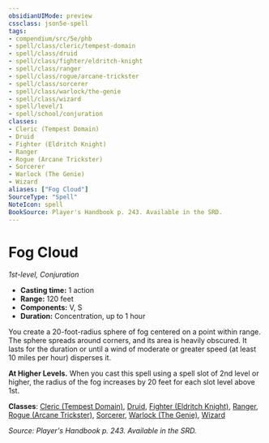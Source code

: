 ```yaml
---
obsidianUIMode: preview
cssclass: json5e-spell
tags:
- compendium/src/5e/phb
- spell/class/cleric/tempest-domain
- spell/class/druid
- spell/class/fighter/eldritch-knight
- spell/class/ranger
- spell/class/rogue/arcane-trickster
- spell/class/sorcerer
- spell/class/warlock/the-genie
- spell/class/wizard
- spell/level/1
- spell/school/conjuration
classes:
- Cleric (Tempest Domain)
- Druid
- Fighter (Eldritch Knight)
- Ranger
- Rogue (Arcane Trickster)
- Sorcerer
- Warlock (The Genie)
- Wizard
aliases: ["Fog Cloud"]
SourceType: "Spell"
NoteIcon: spell
BookSource: Player's Handbook p. 243. Available in the SRD.
---
```

# Fog Cloud
*1st-level, Conjuration*  

- **Casting time:** 1 action
- **Range:** 120 feet
- **Components:** V, S
- **Duration:** Concentration, up to 1 hour

You create a 20-foot-radius sphere of fog centered on a point within range. The sphere spreads around corners, and its area is heavily obscured. It lasts for the duration or until a wind of moderate or greater speed (at least 10 miles per hour) disperses it.

**At Higher Levels.** When you cast this spell using a spell slot of 2nd level or higher, the radius of the fog increases by 20 feet for each slot level above 1st.

**Classes**: [Cleric (Tempest Domain)](/2-Mechanics/CLI/classes/cleric-tempest-domain.md), [Druid](/2-Mechanics/CLI/classes/druid.md), [Fighter (Eldritch Knight)](/2-Mechanics/CLI/classes/fighter-eldritch-knight.md), [Ranger](/2-Mechanics/CLI/classes/ranger.md), [Rogue (Arcane Trickster)](/2-Mechanics/CLI/classes/rogue-arcane-trickster.md), [Sorcerer](/2-Mechanics/CLI/classes/sorcerer.md), [Warlock (The Genie)](/2-Mechanics/CLI/classes/warlock-the-genie-tce.md), [Wizard](/2-Mechanics/CLI/classes/wizard.md)

*Source: Player's Handbook p. 243. Available in the SRD.*